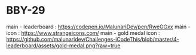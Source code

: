 # BBY-29

main - leaderboard : https://codepen.io/MalunariDev/pen/RweGGxx
main - icon : https://www.strangeicons.com/
main - gold medal icon : https://github.com/malunaridev/Challenges-iCodeThis/blob/master/4-leaderboard/assets/gold-medal.png?raw=true